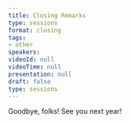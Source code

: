 ```yaml
---
title: Closing Remarks
type: sessions
format: closing
tags: 
- other
speakers:
videoId: null
videoTime: null
presentation: null
draft: false
type: sessions
---
```

Goodbye, folks! See you next year!

